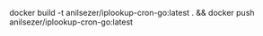 docker build -t anilsezer/iplookup-cron-go:latest . && docker push anilsezer/iplookup-cron-go:latest